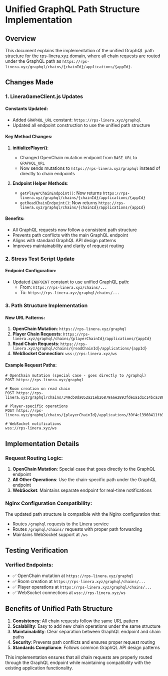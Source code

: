 # Unified GraphQL Path Structure Implementation

## Overview
This document explains the implementation of the unified GraphQL path structure for the rps-linera.xyz domain, where all chain requests are routed under the GraphQL path as `https://rps-linera.xyz/graphql/chains/{chainId}/applications/{appId}`.

## Changes Made

### 1. LineraGameClient.js Updates

#### Constants Updated:
- Added `GRAPHQL_URL` constant: `https://rps-linera.xyz/graphql`
- Updated all endpoint construction to use the unified path structure

#### Key Method Changes:

1. **initializePlayer()**:
   - Changed OpenChain mutation endpoint from `BASE_URL` to `GRAPHQL_URL`
   - Now sends mutations to `https://rps-linera.xyz/graphql` instead of directly to chain endpoints

2. **Endpoint Helper Methods**:
   - `getPlayerChainEndpoint()`: Now returns `https://rps-linera.xyz/graphql/chains/{chainId}/applications/{appId}`
   - `getReadChainEndpoint()`: Now returns `https://rps-linera.xyz/graphql/chains/{chainId}/applications/{appId}`

#### Benefits:
- All GraphQL requests now follow a consistent path structure
- Prevents path conflicts with the main GraphQL endpoint
- Aligns with standard GraphQL API design patterns
- Improves maintainability and clarity of request routing

### 2. Stress Test Script Update

#### Endpoint Configuration:
- Updated `ENDPOINT` constant to use unified GraphQL path:
  - From: `https://rps-linera.xyz/chains/...`
  - To: `https://rps-linera.xyz/graphql/chains/...`

### 3. Path Structure Implementation

#### New URL Patterns:
1. **OpenChain Mutation**: `https://rps-linera.xyz/graphql`
2. **Player Chain Requests**: `https://rps-linera.xyz/graphql/chains/{playerChainId}/applications/{appId}`
3. **Read Chain Requests**: `https://rps-linera.xyz/graphql/chains/{readChainId}/applications/{appId}`
4. **WebSocket Connection**: `wss://rps-linera.xyz/ws`

#### Example Request Paths:
```
# OpenChain mutation (special case - goes directly to /graphql)
POST https://rps-linera.xyz/graphql

# Room creation on read chain
POST https://rps-linera.xyz/graphql/chains/349cb0da052a21eb26879aae2893fde1a1d1c14bca3894b09d1bdc6f60ec8bc4/applications/39f4c13960411fb384018674e20706bb81d728905937fb3d6d61149e94d9de85

# Player-specific operations
POST https://rps-linera.xyz/graphql/chains/{playerChainId}/applications/39f4c13960411fb384018674e20706bb81d728905937fb3d6d61149e94d9de85

# WebSocket notifications
wss://rps-linera.xyz/ws
```

## Implementation Details

### Request Routing Logic:
1. **OpenChain Mutation**: Special case that goes directly to the GraphQL endpoint
2. **All Other Operations**: Use the chain-specific path under the GraphQL endpoint
3. **WebSocket**: Maintains separate endpoint for real-time notifications

### Nginx Configuration Compatibility:
The updated path structure is compatible with the Nginx configuration that:
- Routes `/graphql` requests to the Linera service
- Routes `/graphql/chains/` requests with proper path forwarding
- Maintains WebSocket support at `/ws`

## Testing Verification

### Verified Endpoints:
- ✅ OpenChain mutation at `https://rps-linera.xyz/graphql`
- ✅ Room creation at `https://rps-linera.xyz/graphql/chains/...`
- ✅ Player operations at `https://rps-linera.xyz/graphql/chains/...`
- ✅ WebSocket connections at `wss://rps-linera.xyz/ws`

## Benefits of Unified Path Structure

1. **Consistency**: All chain requests follow the same URL pattern
2. **Scalability**: Easy to add new chain operations under the same structure
3. **Maintainability**: Clear separation between GraphQL endpoint and chain paths
4. **Security**: Prevents path conflicts and ensures proper request routing
5. **Standards Compliance**: Follows common GraphQL API design patterns

This implementation ensures that all chain requests are properly routed through the GraphQL endpoint while maintaining compatibility with the existing application functionality.